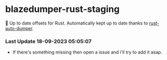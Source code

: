 # blazedumper-rust-staging

🚀 Up to date offsets for Rust. Automatically kept up to date thanks to [rust-auto-dumper](https://github.com/Akandesh/rust-auto-dumper).


### Last Update 18-09-2023 05:05:07
- If there's something missing then open a issue and i'll try to add it asap.